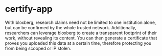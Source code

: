 # certify-app
With bloxberg, research claims need not be limited to one institution alone, but can be confirmed by the whole trusted network. Additionally, researchers can leverage bloxberg to create a transparent footprint of their work, without revealing its content. You can then generate a certificate that proves you uploaded this data at a certain time, therefore protecting you from being scooped or IP stolen. 
